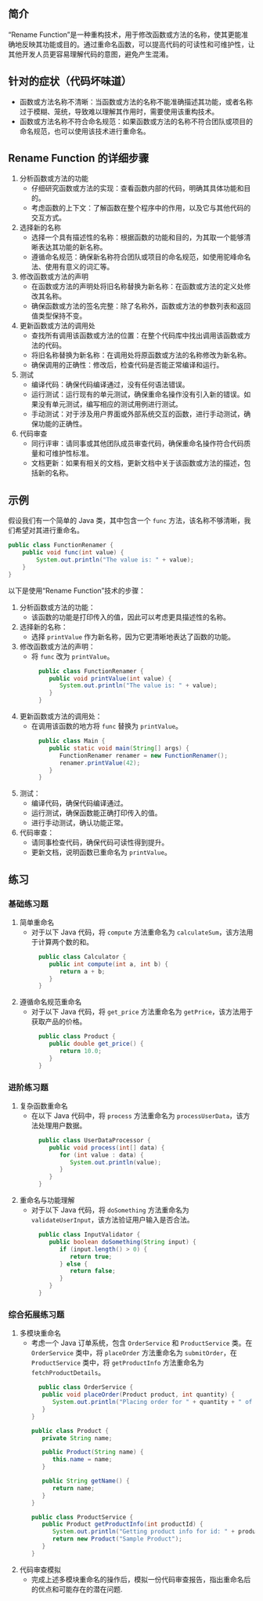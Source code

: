 ## 简介
“Rename Function”是一种重构技术，用于修改函数或方法的名称，使其更能准确地反映其功能或目的。通过重命名函数，可以提高代码的可读性和可维护性，让其他开发人员更容易理解代码的意图，避免产生混淆。

## 针对的症状（代码坏味道）
- 函数或方法名称不清晰：当函数或方法的名称不能准确描述其功能，或者名称过于模糊、笼统，导致难以理解其作用时，需要使用该重构技术。
- 函数或方法名称不符合命名规范：如果函数或方法的名称不符合团队或项目的命名规范，也可以使用该技术进行重命名。


## Rename Function 的详细步骤
1. 分析函数或方法的功能
    - 仔细研究函数或方法的实现：查看函数内部的代码，明确其具体功能和目的。
    - 考虑函数的上下文：了解函数在整个程序中的作用，以及它与其他代码的交互方式。
2. 选择新的名称
    - 选择一个具有描述性的名称：根据函数的功能和目的，为其取一个能够清晰表达其功能的新名称。
    - 遵循命名规范：确保新名称符合团队或项目的命名规范，如使用驼峰命名法、使用有意义的词汇等。
3. 修改函数或方法的声明
    - 在函数或方法的声明处将旧名称替换为新名称：在函数或方法的定义处修改其名称。
    - 确保函数或方法的签名完整：除了名称外，函数或方法的参数列表和返回值类型保持不变。
4. 更新函数或方法的调用处
    - 查找所有调用该函数或方法的位置：在整个代码库中找出调用该函数或方法的代码。
    - 将旧名称替换为新名称：在调用处将原函数或方法的名称修改为新名称。
    - 确保调用的正确性：修改后，检查代码是否能正常编译和运行。
5. 测试
    - 编译代码：确保代码编译通过，没有任何语法错误。
    - 运行测试：运行现有的单元测试，确保重命名操作没有引入新的错误。如果没有单元测试，编写相应的测试用例进行测试。
    - 手动测试：对于涉及用户界面或外部系统交互的函数，进行手动测试，确保功能的正确性。
6. 代码审查
    - 同行评审：请同事或其他团队成员审查代码，确保重命名操作符合代码质量和可维护性标准。
    - 文档更新：如果有相关的文档，更新文档中关于该函数或方法的描述，包括新的名称。


## 示例
假设我们有一个简单的 Java 类，其中包含一个 `func` 方法，该名称不够清晰，我们希望对其进行重命名。
```java
public class FunctionRenamer {
    public void func(int value) {
        System.out.println("The value is: " + value);
    }
}
```
以下是使用“Rename Function”技术的步骤：
1. 分析函数或方法的功能：
    - 该函数的功能是打印传入的值，因此可以考虑更具描述性的名称。
2. 选择新的名称：
    - 选择 `printValue` 作为新名称，因为它更清晰地表达了函数的功能。
3. 修改函数或方法的声明：
   - 将 `func` 改为 `printValue`。
      ```java
        public class FunctionRenamer {
           public void printValue(int value) {
              System.out.println("The value is: " + value);
           }
        }
        ```
4. 更新函数或方法的调用处：
   - 在调用该函数的地方将 `func` 替换为 `printValue`。
      ```java
        public class Main {
           public static void main(String[] args) {
              FunctionRenamer renamer = new FunctionRenamer();
              renamer.printValue(42);
           }
        }
        ```
5. 测试：
    - 编译代码，确保代码编译通过。
    - 运行测试，确保函数能正确打印传入的值。
    - 进行手动测试，确认功能正常。
6. 代码审查：
    - 请同事检查代码，确保代码可读性得到提升。
    - 更新文档，说明函数已重命名为 `printValue`。


## 练习
### 基础练习题
1. 简单重命名
   - 对于以下 Java 代码，将 `compute` 方法重命名为 `calculateSum`，该方法用于计算两个数的和。
      ```java
        public class Calculator {
           public int compute(int a, int b) {
              return a + b;
           }
        }
        ```
2. 遵循命名规范重命名
   - 对于以下 Java 代码，将 `get_price` 方法重命名为 `getPrice`，该方法用于获取产品的价格。
      ```java
        public class Product {
           public double get_price() {
              return 10.0;
           }
        }
        ```


### 进阶练习题
1. 复杂函数重命名
   - 在以下 Java 代码中，将 `process` 方法重命名为 `processUserData`，该方法处理用户数据。
      ```java
        public class UserDataProcessor {
           public void process(int[] data) {
              for (int value : data) {
                 System.out.println(value);
              }
           }
        }
        ```
2. 重命名与功能理解
   - 对于以下 Java 代码，将 `doSomething` 方法重命名为 `validateUserInput`，该方法验证用户输入是否合法。
      ```java
        public class InputValidator {
           public boolean doSomething(String input) {
              if (input.length() > 0) {
                 return true;
              } else {
                 return false;
              }
           }
        }
        ```


### 综合拓展练习题
1. 多模块重命名
   - 考虑一个 Java 订单系统，包含 `OrderService` 和 `ProductService` 类。在 `OrderService` 类中，将 `placeOrder` 方法重命名为 `submitOrder`，在 `ProductService` 类中，将 `getProductInfo` 方法重命名为 `fetchProductDetails`。
      ```java
        public class OrderService {
         public void placeOrder(Product product, int quantity) {
            System.out.println("Placing order for " + quantity + " of " + product.getName());
         }
      }
   
      public class Product {
         private String name;
   
         public Product(String name) {
            this.name = name;
         }
   
         public String getName() {
            return name;
         }
      }
   
      public class ProductService {
         public Product getProductInfo(int productId) {
            System.out.println("Getting product info for id: " + productId);
            return new Product("Sample Product");
         }
      }
      ```
2. 代码审查模拟
    - 完成上述多模块重命名的操作后，模拟一份代码审查报告，指出重命名后的优点和可能存在的潜在问题.